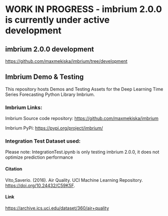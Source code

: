 # WORK IN PROGRESS - imbrium 2.0.0 is currently under active development

## imbrium 2.0.0 development

https://github.com/maxmekiska/imbrium/tree/development

## Imbrium Demo & Testing

This repository hosts Demos and Testing Assets for the Deep Learning Time Series Forecasting Python Library Imbrium.

### Imbrium Links:

Imbrium Source code repository: https://github.com/maxmekiska/imbrium <br>


Imbrium PyPi: https://pypi.org/project/imbrium/

### Integration Test Dataset used:

Please note: IntegrationTest.ipynb is only testing imbrium 2.0.0, it does not optimize prediction performance

#### Citation

Vito,Saverio. (2016). Air Quality. UCI Machine Learning Repository. https://doi.org/10.24432/C59K5F.

#### Link

https://archive.ics.uci.edu/dataset/360/air+quality